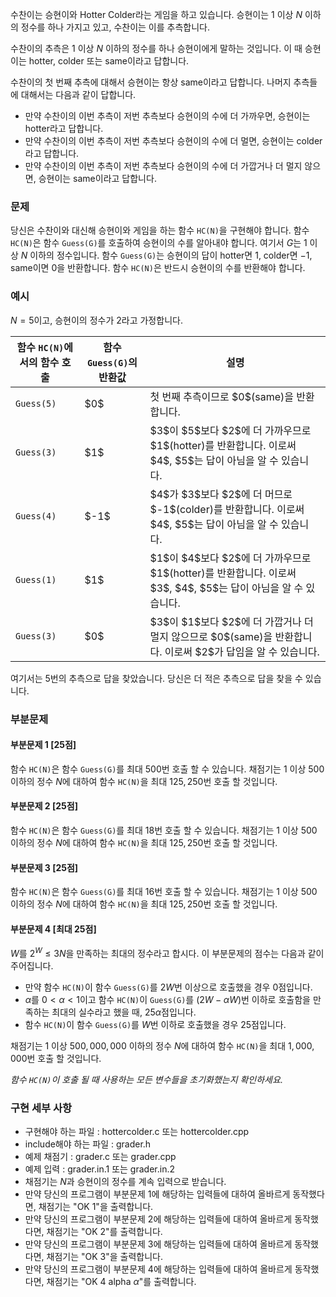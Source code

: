 수찬이는 승현이와 Hotter Colder라는 게임을 하고 있습니다. 승현이는 $1$ 이상 $N$ 이하의 정수를 하나 가지고 있고, 수찬이는 이를 추측합니다.

수찬이의 추측은 $1$ 이상 $N$ 이하의 정수를 하나 승현이에게 말하는 것입니다. 이 때 승현이는 hotter, colder 또는 same이라고 답합니다.

수찬이의 첫 번째 추측에 대해서 승현이는 항상 same이라고 답합니다. 나머지 추측들에 대해서는 다음과 같이 답합니다.

* 만약 수찬이의 이번 추측이 저번 추측보다 승현이의 수에 더 가까우면, 승현이는 hotter라고 답합니다.
* 만약 수찬이의 이번 추측이 저번 추측보다 승현이의 수에 더 멀면, 승현이는 colder라고 답합니다.
* 만약 수찬이의 이번 추측이 저번 추측보다 승현이의 수에 더 가깝거나 더 멀지 않으면, 승현이는 same이라고 답합니다.

### 문제

당신은 수찬이와 대신해 승현이와 게임을 하는 함수 `HC(N)`을 구현해야 합니다. 함수 `HC(N)`은 함수 `Guess(G)`를 호출하여 승현이의 수를 알아내야 합니다. 여기서 $G$는 $1$ 이상 $N$ 이하의 정수입니다. 함수 `Guess(G)`는 승현이의 답이 hotter면 $1$, colder면 $-1$, same이면 $0$을 반환합니다. 함수 `HC(N)`은 반드시 승현이의 수를 반환해야 합니다.

### 예시

$N = 5$이고, 승현이의 정수가 $2$라고 가정합니다.

<table class="table table-bordered">
 <thead>
  <tr>
    <th class="col-sm-2 col-md-2 col-lg-2">함수 <code>HC(N)</code>에서의 함수 호출</th>
    <th class="col-sm-2 col-md-2 col-lg-2">함수 <code>Guess(G)</code>의 반환값</th>
    <th>설명</th>
  </tr>
 </thead>
 <tbody>
  <tr>
   <td><code>Guess(5)</code></td>
   <td>$0$</td>
   <td>첫 번째 추측이므로 $0$(same)을 반환합니다.</td>
  </tr>
  <tr>
   <td><code>Guess(3)</code></td>
   <td>$1$</td>
   <td>$3$이 $5$보다 $2$에 더 가까우므로 $1$(hotter)를 반환합니다. 이로써 $4$, $5$는 답이 아님을 알 수 있습니다.</td>
  </tr>
  <tr>
   <td><code>Guess(4)</code></td>
   <td>$-1$</td>
   <td>$4$가 $3$보다 $2$에 더 머므로 $-1$(colder)를 반환합니다. 이로써 $4$, $5$는 답이 아님을 알 수 있습니다.</td>
  </tr>
  <tr>
   <td><code>Guess(1)</code></td>
   <td>$1$</td>
   <td>$1$이 $4$보다 $2$에 더 가까우므로 $1$(hotter)를 반환합니다. 이로써 $3$, $4$, $5$는 답이 아님을 알 수 있습니다.</td>
  </tr>
  <tr>
   <td><code>Guess(3)</code></td>
   <td>$0$</td>
   <td>$3$이 $1$보다 $2$에 더 가깝거나 더 멀지 않으므로 $0$(same)을 반환합니다. 이로써 $2$가 답임을 알 수 있습니다.</td>
  </tr>
 </tbody>
</table>

여기서는 $5$번의 추측으로 답을 찾았습니다. 당신은 더 적은 추측으로 답을 찾을 수 있습니다.

### 부분문제

#### 부분문제 1 [25점]

함수 `HC(N)`은 함수 `Guess(G)`를 최대 $500$번 호출 할 수 있습니다. 채점기는 $1$ 이상 $500$ 이하의 정수 $N$에 대하여 함수 `HC(N)`을 최대 $125,250$번 호출 할 것입니다.

#### 부분문제 2 [25점]

함수 `HC(N)`은 함수 `Guess(G)`를 최대 $18$번 호출 할 수 있습니다. 채점기는 $1$ 이상 $500$ 이하의 정수 $N$에 대하여 함수 `HC(N)`을 최대 $125,250$번 호출 할 것입니다.

#### 부분문제 3 [25점]

함수 `HC(N)`은 함수 `Guess(G)`를 최대 $16$번 호출 할 수 있습니다. 채점기는 $1$ 이상 $500$ 이하의 정수 $N$에 대하여 함수 `HC(N)`을 최대 $125,250$번 호출 할 것입니다.

#### 부분문제 4 [최대 25점]

$W$를 $2^{W} \le 3N$을 만족하는 최대의 정수라고 합시다. 이 부분문제의 점수는 다음과 같이 주어집니다.

* 만약 함수 `HC(N)`이 함수 `Guess(G)`를 $2 W$번 이상으로 호출했을 경우 0점입니다.
* $\alpha$를 $0 < \alpha < 1$이고 함수 `HC(N)`이 `Guess(G)`를 $( 2 W - \alpha W )$번 이하로 호출함을 만족하는 최대의 실수라고 했을 때, $25 \alpha$점입니다.
* 함수 `HC(N)`이 함수 `Guess(G)`를 $W$번 이하로 호출했을 경우 25점입니다.

채점기는 $1$ 이상 $500,000,000$ 이하의 정수 $N$에 대하여 함수 `HC(N)`을 최대 $1,000,000$번 호출 할 것입니다.

*함수 `HC(N)`이 호출 될 때 사용하는 모든 변수들을 초기화했는지 확인하세요.*

### 구현 세부 사항

* 구현해야 하는 파일 : hottercolder.c 또는 hottercolder.cpp
* include해야 하는 파일 : grader.h
* 예제 채점기 : grader.c 또는 grader.cpp
* 예제 입력 : grader.in.1 또는 grader.in.2 
* 채점기는 $N$과 승현이의 정수를 계속 입력으로 받습니다.
* 만약 당신의 프로그램이 부분문제 1에 해당하는 입력들에 대하여 올바르게 동작했다면, 채점기는 "OK 1"을 출력합니다.
* 만약 당신의 프로그램이 부분문제 2에 해당하는 입력들에 대하여 올바르게 동작했다면, 채점기는 "OK 2"를 출력합니다.
* 만약 당신의 프로그램이 부분문제 3에 해당하는 입력들에 대하여 올바르게 동작했다면, 채점기는 "OK 3"을 출력합니다.
* 만약 당신의 프로그램이 부분문제 4에 해당하는 입력들에 대하여 올바르게 동작했다면, 채점기는 "OK 4 alpha $\alpha$"를 출력합니다.